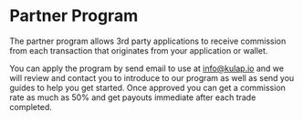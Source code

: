 # Partner Program

The partner program allows 3rd party applications to receive commission from each transaction that originates from your application or wallet.

You can apply the program by send email to use at [info@kulap.io](mailto:info@kulap.io) and we will review and contact you to introduce to our program as well as send you guides to help you get started. Once approved you can get a commission rate as much as 50% and get payouts immediate after each trade completed.

